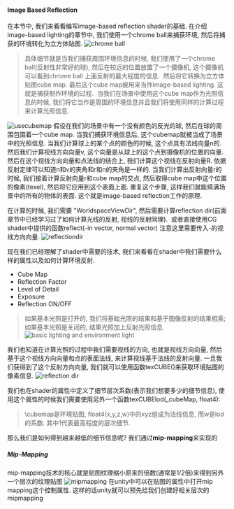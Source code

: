 #### Image Based Reflection
在本节中, 我们来看看编写image-based reflection shader的基础. 在介绍image-based lighting的章节中, 我们使用一个chrome ball来捕获环境, 然后将捕获的环境转化为立方体贴图. 
![chrome ball](https://github.com/zhyrao/UnityShader/blob/master/Lesson/Lesson_52/Slide_52/Slide_01.png?raw=true)  
> 具体细节就是当我们捕获周围环境信息的时候, 我们使用了一个chrome ball(反射性非常好的球), 然后在较远的位置放置了一个摄像机, 这个摄像机可以看到chrome ball 上面反射的最大程度的信息.  然后将它转换为立方体贴图cube map. 最后这个cube map被用来当作image-based lighting. 这就是捕获制作环境的过程.  当我们在场景中使用这个cube map作为光照信息的时候, 我们将它当作是周围的环境信息并且我们将使用同样的计算过程来计算光照信息. 

![usecubemap](https://github.com/zhyrao/UnityShader/blob/master/Lesson/Lesson_52/Slide_52/Slide_02.png?raw=true)
假设在我们的场景中有一个没有颜色的反光的球, 然后在球的周围包围着一个cube map. 当我们捕获环境信息后, 这个cubemap就被当成了场景中的光照信息. 当我们计算球上的某个点的颜色的时候, 这个点具有法线向量n的. 然后我们计算视线方向向量v, 这个向量是从球上的这个点到摄像机的位置的向量. 然后在这个视线方向向量和点法线的结合上, 我们计算这个视线在反射向量R. 依据反射定律可以知道n和v的夹角和r和n的夹角是一样的. 当我们计算出反射向量r的时候, 我们接着计算反射向量r和cube map的交点, 然后取得cube map中这个位置的像素(texel), 然后将它应用到这个表面上面. 重复这个步骤, 这样我们就能填满场景中的所有的物体的表面. 这个就是image-based reflection工作的原理. 

在计算的时候, 我们需要 "WorldspaceViewDir", 然后需要计算reflection dir(前面章节中已经学习过了如何计算光线的反射, 视线的反射同理).  或者直接使用CG shader中提供的函数reflect(-in vector, normal vector) 注意这里需要传入-的视线方向向量. 
![reflectiondir](https://github.com/zhyrao/UnityShader/blob/master/Lesson/Lesson_52/Slide_52/Slide_04.png?raw=true)

现在我们已经理解了shader中需要的技术, 我们来看看在shader中我们需要什么样的属性以及如何计算环境反射.  
- Cube Map
- Reflection Factor
- Level of Detail
- Exposure 
- Reflection ON/OFF

> 如果基本光照是打开的, 我们将基础光照的结果和基于图像反射的结果相乘; 如果基本光照是关闭的, 结果光照加上反射光照信息. 
![basic lighting and environment light](https://github.com/zhyrao/UnityShader/blob/master/Lesson/Lesson_52/Slide_52/Slide_03.png?raw=true)


我们也知道在计算光照的过程中我们需要视线的方向, 也就是视线方向向量, 然后基于这个视线方向向量和点的表面法线, 来计算视线基于法线的反射向量. 一旦我们获得到了这个反射方向向量, 我们就可以使用函数texCUBE()来获取环境贴图的像素信息. 
![reflection dir](https://github.com/zhyrao/UnityShader/blob/master/Lesson/Lesson_52/Slide_52/Slide_05.png?raw=true)

我们也在shader的属性中定义了细节层次系数(表示我们想要多少的细节信息), 使用这个属性的时候我们需要使用另外一个函数texCUBElod(\_cubeMap, float4):  
> \cubemap是环境贴图, float4(x,y,z,w)中的xyz组成为法线信息, 而w是lod的系数. 其中1代表最高程度的层次细节.  

那么我们是如何得到越来越低的细节信息呢? 我们通过**mip-mapping**来实现的  
##### Mip-Mapping 
mip-mapping技术的核心就是贴图纹理缩小原来的倍数(通常是1/2倍)来得到另外一个层次的纹理贴图
![mipmapping](https://github.com/zhyrao/UnityShader/blob/master/Lesson/Lesson_52/Slide_52/Slide_06.png?raw=true)
在unity中可以在贴图的属性中打开mip mapping这个控制属性. 这样的话unity就可以预先给我们创建好相关层次的mipmapping

